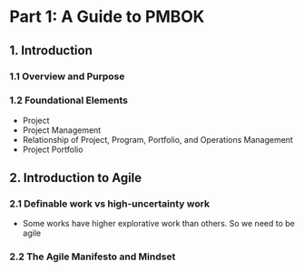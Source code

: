 # Part 1: A Guide to PMBOK

## 1. Introduction

### 1.1 Overview and Purpose

### 1.2 Foundational Elements

- Project
- Project Management
- Relationship of Project, Program, Portfolio, and Operations Management
- Project Portfolio

## 2. Introduction to Agile

### 2.1 Definable work vs high-uncertainty work

- Some works have higher explorative work than others. So we need to be agile

### 2.2  The Agile Manifesto and Mindset



